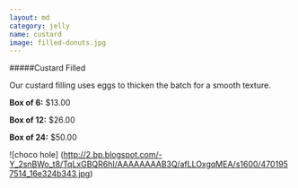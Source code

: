 ```yaml
---
layout: md
category: jelly
name: custard
image: filled-donuts.jpg
---
```

#####Custard Filled

Our custard filling uses eggs to thicken the batch for a smooth texture.

**Box of 6:** $13.00

**Box of 12:** $26.00

**Box of 24:** $50.00

![choco hole] (http://2.bp.blogspot.com/-Y_2snBWo_t8/TqLxGBQR6hI/AAAAAAAAB3Q/afLLOxgqMEA/s1600/4701957514_16e324b343.jpg)